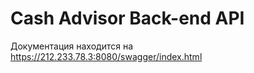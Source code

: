 
# Cash Advisor Back-end API

Документация находится на
<https://212.233.78.3:8080/swagger/index.html>

